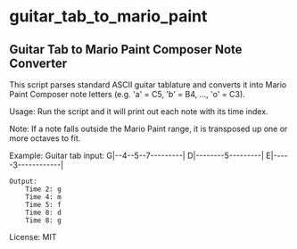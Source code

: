 # guitar_tab_to_mario_paint
Guitar Tab to Mario Paint Composer Note Converter
-------------------------------------------------
This script parses standard ASCII guitar tablature and converts it into
Mario Paint Composer note letters (e.g. 'a' = C5, 'b' = B4, ..., 'o' = C3).

Usage:
    Run the script and it will print out each note with its time index.

Note:
    If a note falls outside the Mario Paint range, it is transposed up
    one or more octaves to fit.

Example:
    Guitar tab input:
        G|--4--5--7---------|
        D|--------5---------|
        E|-----3------------|

    Output:
        Time 2: g
        Time 4: m
        Time 5: f
        Time 8: d
        Time 8: g

License: MIT
